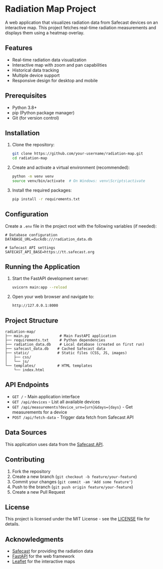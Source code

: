 # Radiation Map Project

A web application that visualizes radiation data from Safecast devices on an interactive map. This project fetches real-time radiation measurements and displays them using a heatmap overlay.

## Features

- Real-time radiation data visualization
- Interactive map with zoom and pan capabilities
- Historical data tracking
- Multiple device support
- Responsive design for desktop and mobile

## Prerequisites

- Python 3.8+
- pip (Python package manager)
- Git (for version control)

## Installation

1. Clone the repository:
   ```bash
   git clone https://github.com/your-username/radiation-map.git
   cd radiation-map
   ```

2. Create and activate a virtual environment (recommended):
   ```bash
   python -m venv venv
   source venv/bin/activate  # On Windows: venv\Scripts\activate
   ```

3. Install the required packages:
   ```bash
   pip install -r requirements.txt
   ```

## Configuration

Create a `.env` file in the project root with the following variables (if needed):

```env
# Database configuration
DATABASE_URL=duckdb:///radiation_data.db

# Safecast API settings
SAFECAST_API_BASE=https://tt.safecast.org
```

## Running the Application

1. Start the FastAPI development server:
   ```bash
   uvicorn main:app --reload
   ```

2. Open your web browser and navigate to:
   ```
   http://127.0.0.1:8000
   ```

## Project Structure

```
radiation-map/
├── main.py              # Main FastAPI application
├── requirements.txt     # Python dependencies
├── radiation_data.db    # Local database (created on first run)
├── safecast_data.db    # Cached Safecast data
├── static/             # Static files (CSS, JS, images)
│   ├── css/
│   └── js/
└── templates/          # HTML templates
    └── index.html
```

## API Endpoints

- `GET /` - Main application interface
- `GET /api/devices` - List all available devices
- `GET /api/measurements?device_urn={urn}&days={days}` - Get measurements for a device
- `POST /api/fetch-data` - Trigger data fetch from Safecast API

## Data Sources

This application uses data from the [Safecast API](https://safecast.org/).

## Contributing

1. Fork the repository
2. Create a new branch (`git checkout -b feature/your-feature`)
3. Commit your changes (`git commit -am 'Add some feature'`)
4. Push to the branch (`git push origin feature/your-feature`)
5. Create a new Pull Request

## License

This project is licensed under the MIT License - see the [LICENSE](LICENSE) file for details.

## Acknowledgments

- [Safecast](https://safecast.org/) for providing the radiation data
- [FastAPI](https://fastapi.tiangolo.com/) for the web framework
- [Leaflet](https://leafletjs.com/) for the interactive maps
